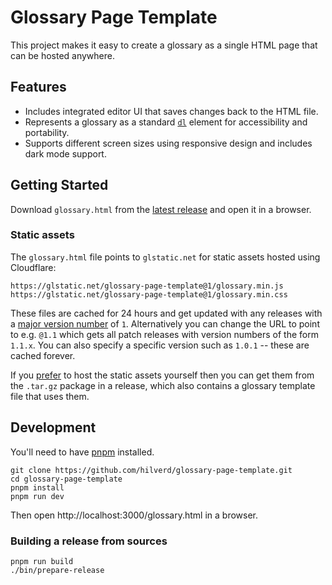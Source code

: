 # Glossary Page Template

This project makes it easy to create a glossary as a single HTML page that can be hosted anywhere.

## Features

* Includes integrated editor UI that saves changes back to the HTML file.
* Represents a glossary as a standard [`dl`](https://developer.mozilla.org/en-US/docs/Web/HTML/Element/dl) element for accessibility and portability.
* Supports different screen sizes using responsive design and includes dark mode support.

## Getting Started

Download `glossary.html` from the [latest release](https://github.com/hilverd/glossary-page-template/releases/latest) and open it in a browser.

### Static assets

The `glossary.html` file points to `glstatic.net` for static assets hosted using Cloudflare:

```
https://glstatic.net/glossary-page-template@1/glossary.min.js
https://glstatic.net/glossary-page-template@1/glossary.min.css
```

These files are cached for 24 hours and get updated with any releases with a [major version number](https://semver.org/) of `1`. Alternatively you can change the URL to point to e.g. `@1.1` which gets all patch releases with version numbers of the form `1.1.x`. You can also specify a specific version such as `1.0.1` -- these are cached forever.

If you [prefer](https://css-tricks.com/potential-dangers-of-third-party-javascript/) to host the static assets yourself then you can get them from the `.tar.gz` package in a release, which also contains a glossary template file that uses them.

## Development

You'll need to have [pnpm](https://pnpm.io/) installed.

```
git clone https://github.com/hilverd/glossary-page-template.git
cd glossary-page-template
pnpm install
pnpm run dev
```

Then open http://localhost:3000/glossary.html in a browser.

### Building a release from sources

```
pnpm run build
./bin/prepare-release
```
